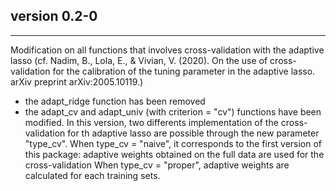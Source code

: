 ## version 0.2-0

---
Modification on all functions that involves cross-validation with the adaptive lasso  (cf. Nadim, B., Lola, E., & Vivian, V. (2020). On the use of cross-validation for the calibration of the tuning parameter in the adaptive lasso. arXiv preprint arXiv:2005.10119.) 

- the adapt_ridge function has been removed 
- the adapt_cv and adapt_univ (with criterion = "cv") functions have been modified. 
In this version, two differents implementation of the cross-validation for th adaptive lasso are possible through the new parameter "type_cv". 
When type_cv = "naive", it corresponds to the first version of this package: adaptive weights obtained on the full data are used for the cross-validation 
When type_cv = "proper", adaptive weights are calculated for each training sets.
